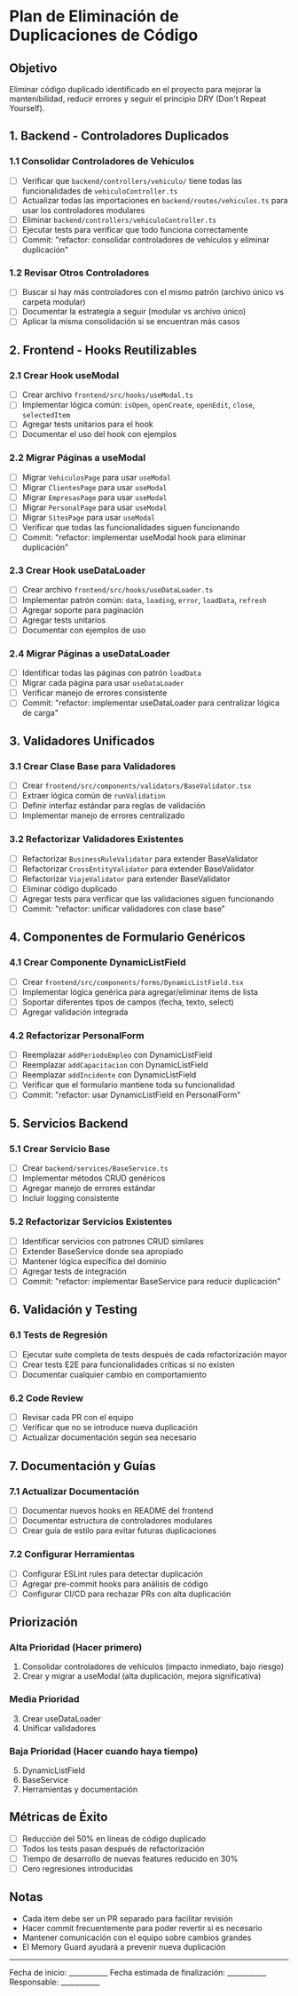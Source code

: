 # Plan de Eliminación de Duplicaciones de Código

## Objetivo
Eliminar código duplicado identificado en el proyecto para mejorar la mantenibilidad, reducir errores y seguir el principio DRY (Don't Repeat Yourself).

## 1. Backend - Controladores Duplicados

### 1.1 Consolidar Controladores de Vehículos
- [ ] Verificar que `backend/controllers/vehiculo/` tiene todas las funcionalidades de `vehiculoController.ts`
- [ ] Actualizar todas las importaciones en `backend/routes/vehiculos.ts` para usar los controladores modulares
- [ ] Eliminar `backend/controllers/vehiculoController.ts`
- [ ] Ejecutar tests para verificar que todo funciona correctamente
- [ ] Commit: "refactor: consolidar controladores de vehículos y eliminar duplicación"

### 1.2 Revisar Otros Controladores
- [ ] Buscar si hay más controladores con el mismo patrón (archivo único vs carpeta modular)
- [ ] Documentar la estrategia a seguir (modular vs archivo único)
- [ ] Aplicar la misma consolidación si se encuentran más casos

## 2. Frontend - Hooks Reutilizables

### 2.1 Crear Hook useModal
- [ ] Crear archivo `frontend/src/hooks/useModal.ts`
- [ ] Implementar lógica común: `isOpen`, `openCreate`, `openEdit`, `close`, `selectedItem`
- [ ] Agregar tests unitarios para el hook
- [ ] Documentar el uso del hook con ejemplos

### 2.2 Migrar Páginas a useModal
- [ ] Migrar `VehiculosPage` para usar `useModal`
- [ ] Migrar `ClientesPage` para usar `useModal`
- [ ] Migrar `EmpresasPage` para usar `useModal`
- [ ] Migrar `PersonalPage` para usar `useModal`
- [ ] Migrar `SitesPage` para usar `useModal`
- [ ] Verificar que todas las funcionalidades siguen funcionando
- [ ] Commit: "refactor: implementar useModal hook para eliminar duplicación"

### 2.3 Crear Hook useDataLoader
- [ ] Crear archivo `frontend/src/hooks/useDataLoader.ts`
- [ ] Implementar patrón común: `data`, `loading`, `error`, `loadData`, `refresh`
- [ ] Agregar soporte para paginación
- [ ] Agregar tests unitarios
- [ ] Documentar con ejemplos de uso

### 2.4 Migrar Páginas a useDataLoader
- [ ] Identificar todas las páginas con patrón `loadData`
- [ ] Migrar cada página para usar `useDataLoader`
- [ ] Verificar manejo de errores consistente
- [ ] Commit: "refactor: implementar useDataLoader para centralizar lógica de carga"

## 3. Validadores Unificados

### 3.1 Crear Clase Base para Validadores
- [ ] Crear `frontend/src/components/validators/BaseValidator.tsx`
- [ ] Extraer lógica común de `runValidation`
- [ ] Definir interfaz estándar para reglas de validación
- [ ] Implementar manejo de errores centralizado

### 3.2 Refactorizar Validadores Existentes
- [ ] Refactorizar `BusinessRuleValidator` para extender BaseValidator
- [ ] Refactorizar `CrossEntityValidator` para extender BaseValidator
- [ ] Refactorizar `ViajeValidator` para extender BaseValidator
- [ ] Eliminar código duplicado
- [ ] Agregar tests para verificar que las validaciones siguen funcionando
- [ ] Commit: "refactor: unificar validadores con clase base"

## 4. Componentes de Formulario Genéricos

### 4.1 Crear Componente DynamicListField
- [ ] Crear `frontend/src/components/forms/DynamicListField.tsx`
- [ ] Implementar lógica genérica para agregar/eliminar items de lista
- [ ] Soportar diferentes tipos de campos (fecha, texto, select)
- [ ] Agregar validación integrada

### 4.2 Refactorizar PersonalForm
- [ ] Reemplazar `addPeriodoEmpleo` con DynamicListField
- [ ] Reemplazar `addCapacitacion` con DynamicListField
- [ ] Reemplazar `addIncidente` con DynamicListField
- [ ] Verificar que el formulario mantiene toda su funcionalidad
- [ ] Commit: "refactor: usar DynamicListField en PersonalForm"

## 5. Servicios Backend

### 5.1 Crear Servicio Base
- [ ] Crear `backend/services/BaseService.ts`
- [ ] Implementar métodos CRUD genéricos
- [ ] Agregar manejo de errores estándar
- [ ] Incluir logging consistente

### 5.2 Refactorizar Servicios Existentes
- [ ] Identificar servicios con patrones CRUD similares
- [ ] Extender BaseService donde sea apropiado
- [ ] Mantener lógica específica del dominio
- [ ] Agregar tests de integración
- [ ] Commit: "refactor: implementar BaseService para reducir duplicación"

## 6. Validación y Testing

### 6.1 Tests de Regresión
- [ ] Ejecutar suite completa de tests después de cada refactorización mayor
- [ ] Crear tests E2E para funcionalidades críticas si no existen
- [ ] Documentar cualquier cambio en comportamiento

### 6.2 Code Review
- [ ] Revisar cada PR con el equipo
- [ ] Verificar que no se introduce nueva duplicación
- [ ] Actualizar documentación según sea necesario

## 7. Documentación y Guías

### 7.1 Actualizar Documentación
- [ ] Documentar nuevos hooks en README del frontend
- [ ] Documentar estructura de controladores modulares
- [ ] Crear guía de estilo para evitar futuras duplicaciones

### 7.2 Configurar Herramientas
- [ ] Configurar ESLint rules para detectar duplicación
- [ ] Agregar pre-commit hooks para análisis de código
- [ ] Configurar CI/CD para rechazar PRs con alta duplicación

## Priorización

### Alta Prioridad (Hacer primero)
1. Consolidar controladores de vehículos (impacto inmediato, bajo riesgo)
2. Crear y migrar a useModal (alta duplicación, mejora significativa)

### Media Prioridad
3. Crear useDataLoader
4. Unificar validadores

### Baja Prioridad (Hacer cuando haya tiempo)
5. DynamicListField
6. BaseService
7. Herramientas y documentación

## Métricas de Éxito

- [ ] Reducción del 50% en líneas de código duplicado
- [ ] Todos los tests pasan después de refactorización
- [ ] Tiempo de desarrollo de nuevas features reducido en 30%
- [ ] Cero regresiones introducidas

## Notas

- Cada item debe ser un PR separado para facilitar revisión
- Hacer commit frecuentemente para poder revertir si es necesario
- Mantener comunicación con el equipo sobre cambios grandes
- El Memory Guard ayudará a prevenir nueva duplicación

---

Fecha de inicio: ___________
Fecha estimada de finalización: ___________
Responsable: ___________